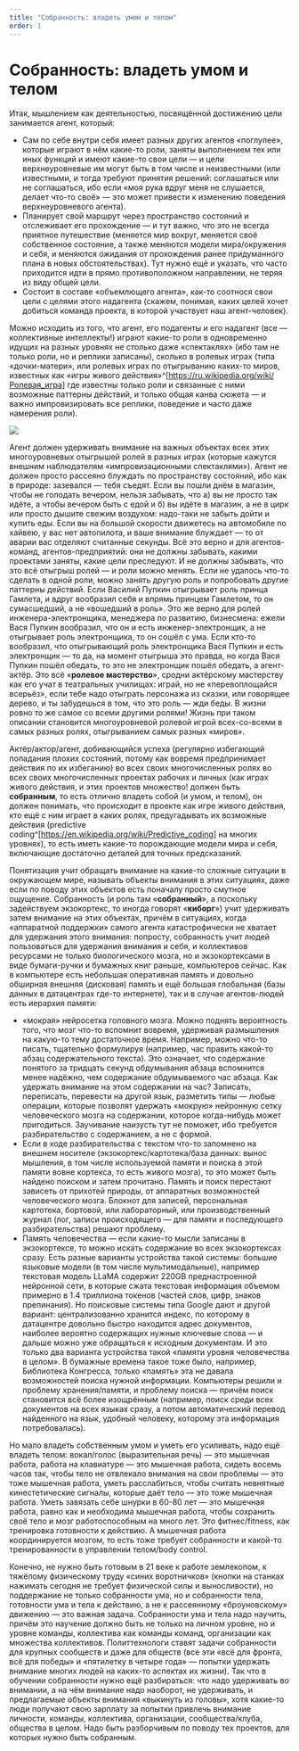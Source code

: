 ```yaml
---
title: "Собранность: владеть умом и телом"
order: 1
---
```


# Собранность: владеть умом и телом

Итак, мышлением как деятельностью, посвящённой достижению цели занимается агент, который:

* Сам по себе внутри себя имеет разных других агентов «поглупее», которые играют в нём какие-то роли, заняты выполнением тех или иных функций и имеют какие-то свои цели — и цели верхнеуровневые им могут быть в том числе и неизвестными (или известными, и тогда требуют принятия решений: соглашаться или не соглашаться, ибо если «моя рука вдруг меня не слушается, делает что-то своё» — это может привести к изменению поведения верхнеуровневого агента).
* Планирует свой маршрут через пространство состояний и отслеживает его прохождение — и тут важно, что это не всегда приятное путешествие (меняется мир вокруг, меняется своё собственное состояние, а также меняются модели мира/окружения и себя, и меняются ожидания от прохождения ранее придуманного плана в новых обстоятельствах). Тут нужно ещё и указать, что часто приходится идти в прямо противоположном направлении, не теряя из виду общей цели.
* Состоит в составе «объемлющего агента», как-то соотнося свои цели с целями этого надагента (скажем, понимая, каких целей хочет добиться команда проекта, в которой участвует наш агент-человек).

Можно исходить из того, что агент, его подагенты и его надагент (все — коллективные интеллекты!) играют какие-то роли в одновременно идущих на разных уровнях не столько даже «спектаклях» (ибо там не только роли, но и реплики записаны), сколько в ролевых играх (типа «дочки-матери», или ролевых играх по отыгрыванию каких-то миров, известных как «игры живого действия»^[<https://ru.wikipedia.org/wiki/Ролевая_игра>] где известны только роли и связанные с ними возможные паттерны действий, и только общая канва сюжета — и важно импровизировать все реплики, поведение и часто даже намерения роли).

![](/ru/professional/intellect-stack/16.jpeg)

Агент должен удерживать внимание на важных объектах всех этих многоуровневых отыгрышей ролей в разных играх (которые кажутся внешним наблюдателям «импровизационными спектаклями»). Агент не должен просто рассеяно блуждать по пространству состояний, ибо как в природе: зазевался — тебя съедят. Если вы пошли днём в магазин, чтобы не голодать вечером, нельзя забывать, что а) вы не просто так идёте, а чтобы вечером быть с едой и б) вы идёте в магазин, а не в цирк или просто дышите свежим воздухом: надо-таки не забыть дойти и купить еды. Если вы на большой скорости движетесь на автомобиле по хайвею, у вас нет автопилота, и ваше внимание блуждает — то от аварии вас отделяют считанные секунды. Всё это верно и для агентов-команд, агентов-предприятий: они не должны забывать, какими проектами заняты, какие цели преследуют. И не должны забывать, что это всё отыгрыш ролей — и роли можно менять. Если не удалось что-то сделать в одной роли, можно занять другую роль и попробовать другие паттерны действий. Если Василий Пупкин отыгрывает роль принца Гамлета, и вдруг вообразил себя и впрямь принцем Гамлетом, то он сумасшедший, а не «вошедший в роль». Это же верно для ролей инженера-электронщика, менеджера по развитию, бизнесмена: ежели Вася Пупкин вообразил, что он и есть инженер-электронщик, а не отыгрывает роль электронщика, то он сошёл с ума. Если кто-то вообразил, что отыгрывающий роль электронщика Вася Пупкин и есть электронщик — то да, на момент отыгрыша это правда, но когда Вася Пупкин пошёл обедать, то это не электронщик пошёл обедать, а агент-актёр. Это всё «**ролевое мастерство**», сродни актёрскому мастерству как его учат в театральных училищах: играй, но не «перевоплощайся всерьёз», если тебе надо отыграть персонажа из сказки, или говорящее дерево, и ты забудешься в том, что это роль — жди беды. В жизни ровно то же самое со всеми другими ролями! Жизнь при таком описании становится многоуровневой ролевой игрой всех-со-всеми в самых разных ролях, отыгрыванием самых разных «миров».

Актёр/актор/агент, добивающийся успеха (регулярно избегающий попадания плохих состояний, потому как вовремя предпринимает действия по их избеганию) во всех своих многочисленных ролях во всех своих многочисленных проектах рабочих и личных (как играх живого действия, и этих проектов множество! должен быть **собранным**, то есть отлично владеть собой (и умом, и телом), он должен понимать, что происходит в проекте как игре живого действия, кто ещё с ним играет в каких ролях, предугадывать их возможные действия (predictive coding^[<https://en.wikipedia.org/wiki/Predictive_coding>] на многих уровнях), то есть иметь какие-то порождающие модели мира и себя, включающие достаточно деталей для точных предсказаний.

Понятизация учит обращать внимание на какие-то сложные ситуации в окружающем мире, называть объекты внимания в этих ситуациях, даже если по поводу этих объектов есть поначалу просто смутное ощущение. Собранность (и роль там «**собранный**», а поскольку задействуем экзокортекс, то иногда говорят «**киборг**») учит удерживать затем внимание на этих объектах, причём в ситуациях, когда «аппаратной поддержки» самого агента катастрофически не хватает для удержания этого внимания: попросту, собранность учит людей пользоваться для удержания внимания и себя, и коллективов ресурсами не только биологического мозга, но и экзокортексами в виде бумаги-ручки и бумажных книг раньше, компьютеров сейчас. Как в компьютере есть небольшая оперативная память и довольно обширная внешняя (дисковая) память и ещё большая глобальная (базы данных в датацентрах где-то интернете), так и в случае агентов-людей есть иерархия памяти:

* «мокрая» нейросетка головного мозга. Можно поднять вероятность того, что мозг что-то вспомнит вовремя, удерживая размышления на какую-то тему достаточное время. Например, можно что-то писать, тщательно формулируя (например, час править какой-то абзац содержательного текста). Это означает, что содержание понятого за тридцать секунд обдумывания абзаца вспомнится менее надёжно, чем содержание обдумываемого час абзаца. Как удержать внимание на этом содержании на час? Записать, переписать, перевести на другой язык, разметить типы — любые операции, которые позволят удержать «мокрую» нейронную сетку человеческого мозга на содержании, которое когда-нибудь может пригодиться. Заучивание наизусть тут не поможет, ибо требуется разбирательство с содержанием, а не с формой.
* Если в ходе разбирательства с текстом что-то запомнено на внешнем носителе (экзокортекс/картотека/база данных: вынос мышления, в том числе используемой памяти и поиска в этой памяти вовне кортекса, то есть живого мозга), то это может быть найдено поиском и затем прочитано. Память и поиск перестают зависеть от прихотей природы, от аппаратных возможностей человеческого мозга. Блокнот для записей, персональная картотека, бортовой, или лабораторный, или производственный журнал (лог, записи происходящего — для памяти и последующего разбирательства) решают проблему.
* Память человечества — если какие-то мысли записаны в экзокортексе, то можно искать содержание во всех экзокортексах сразу. Есть разные варианты устройства такой системы: большие языковые модели (в том числе мультимодальные), например текстовая модель LLaMA содержит 220GB преднастроенной нейронной сети, в которые сжата текстовая информация объемом примерно в 1.4 триллиона токенов (частей слов, цифр, знаков препинания). Но поисковые системы типа Google дают и другой вариант: централизованно хранится индекс, по которому в датацентре довольно быстро находится адрес документов, наиболее вероятно содержащих нужные ключевые слова — и дальше можно уже обращаться к исходным документам. И это только два варианта устройства такой «памяти уровня человечества в целом». В бумажные времена такое тоже было, например, Библиотека Конгресса, только «память» эта не давала возможностей поиска нужной информации. Компьютеры решили и проблему хранения/памяти, и проблему поиска — причём поиск становится всё более изощрённым (например, поиск среди всех документов на всех языках сразу, а потом автоматический перевод найденного на язык, удобный человеку, которому эта информация потребовалась).

Но мало владеть собственным умом и уметь его усиливать, надо ещё владеть телом: вокал/голос (выразительная речь) — это мышечная работа, работа на клавиатуре — это мышечная работа, сидеть восемь часов так, чтобы тело не отвлекало внимания на свои проблемы — это тоже мышечная работа, уметь расслабиться, чтобы считать невнятные кинестетические сигналы, которые даёт тело — это тоже мышечная работа. Уметь завязать себе шнурки в 60-80 лет — это мышечная работа, равно как и необходима мышечная работа, чтобы сохранить своё тело и мозг работоспособным на много лет. Это фитнес/fitness, как тренировка готовности к действию. А мышечная работа координируется мозгом, то есть тоже требует собранности и какой-то тренированности в управлении телом/body control.

Конечно, не нужно быть готовым в 21 веке к работе землекопом, к тяжёлому физическому труду «синих воротничков» (кнопки на станках нажимать сегодня не требует физической силы и выносливости), но поддержание не только собранности ума, но и собранности тела, готовности ума и тела к действию, а не к рассеянному «броуновскому» движению — это важная задача. Собранности ума и тела надо научить, причём это научение должно быть не только на личном уровне, но и уровне команды, коллектива как команды команд, организации как множества коллективов. Политтехнологи ставят задачи собранности для крупных сообществ и даже для обществ (все эти «всё для фронта, всё для победы» и «пятилетку в четыре года» — попытки удержать внимание многих людей на каких-то аспектах их жизни). Так что в обучении собранности нужно ещё разбираться: что надо удерживать во внимании, а на чём внимание надо наоборот, не удерживать, и предлагаемые объекты внимания «выкинуть из головы», хотя какие-то люди получают свою зарплату за попытки привлечь внимание личности, команды, коллектива, организации, сообщества/клуба, общества в целом. Надо быть разборчивым по поводу тех проектов, для которых нужно быть собранным.